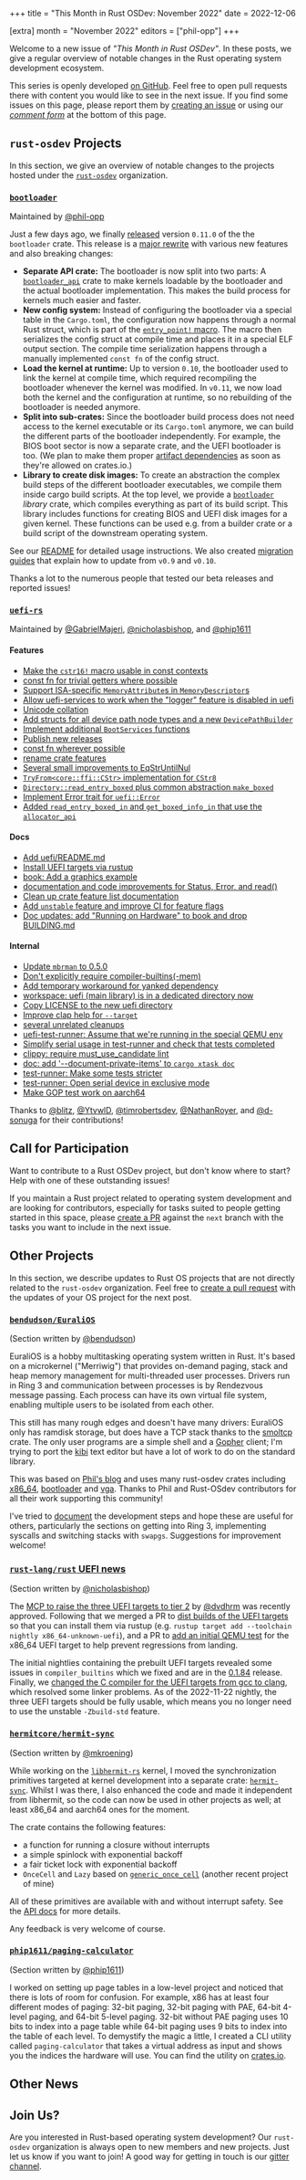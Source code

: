 +++
title = "This Month in Rust OSDev: November 2022"
date = 2022-12-06

[extra]
month = "November 2022"
editors = ["phil-opp"]
+++

Welcome to a new issue of _"This Month in Rust OSDev"_. In these posts, we give a regular overview of notable changes in the Rust operating system development ecosystem.

<!-- more -->

This series is openly developed [on GitHub](https://github.com/rust-osdev/homepage/). Feel free to open pull requests there with content you would like to see in the next issue. If you find some issues on this page, please report them by [creating an issue](https://github.com/rust-osdev/homepage/issues/new) or using our <a href="#comment-form">_comment form_</a> at the bottom of this page.

<!--
    This is a draft for the upcoming "This Month in Rust OSDev (November 2022)" post.
    Feel free to create pull requests against the `next` branch to add your
    content here.
    Please take a look at the past posts on https://rust-osdev.com/ to see the
    general structure of these posts.
-->

## `rust-osdev` Projects

In this section, we give an overview of notable changes to the projects hosted under the [`rust-osdev`] organization.

[`rust-osdev`]: https://github.com/rust-osdev/about

<!--
    Please use the following template:

    ### [`repo_name`](https://github.com/rust-osdev/repo_name)
    <span class="maintainers">Maintained by [@maintainer_1](https://github.com/maintainer_1)</span>

    The `repo_name` crate ...<<short introduction>>...

    We merged the following changes this month:
    <<changelog, either in list or text form>>
-->

### [`bootloader`](https://github.com/rust-osdev/bootloader)
<span class="maintainers">Maintained by [@phil-opp](https://github.com/phil-opp)</span>

Just a few days ago, we finally [released](https://github.com/rust-osdev/bootloader/pull/293) version `0.11.0` of the the `bootloader` crate. This release is a [major rewrite](https://github.com/rust-osdev/bootloader/pull/232) with various new features and also breaking changes:

- **Separate API crate:** The bootloader is now split into two parts: A [`bootloader_api`](https://docs.rs/bootloader_api/0.11.0/bootloader_api/) crate to make kernels loadable by the bootloader and the actual bootloader implementation. This makes the build process for kernels much easier and faster.
- **New config system:** Instead of configuring the bootloader via a special table in the `Cargo.toml`, the configuration now happens through a normal Rust struct, which is part of the [`entry_point!` macro](https://docs.rs/bootloader_api/0.11.0/bootloader_api/macro.entry_point.html). The macro then serializes the config struct at compile time and places it in a special ELF output section. The compile time serialization happens through a manually implemented `const fn` of the config struct.
- **Load the kernel at runtime:** Up to version `0.10`, the bootloader used to link the kernel at compile time, which required recompiling the bootloader whenever the kernel was modified. In `v0.11`, we now load both the kernel and the configuration at runtime, so no rebuilding of the bootloader is needed anymore.
- **Split into sub-crates:** Since the bootloader build process does not need access to the kernel executable or its `Cargo.toml` anymore, we can build the different parts of the bootloader independently. For example, the BIOS boot sector is now a separate crate, and the UEFI bootloader is too. (We plan to make them proper [artifact dependencies](https://doc.rust-lang.org/nightly/cargo/reference/unstable.html#artifact-dependencies) as soon as they're allowed on crates.io.)
- **Library to create disk images:** To create an abstraction the complex build steps of the different bootloader executables, we compile them inside cargo build scripts. At the top level, we provide a [`bootloader`](https://docs.rs/bootloader/0.11.0/bootloader/) _library_ crate, which compiles everything as part of its build script. This library includes functions for creating BIOS and UEFI disk images for a given kernel. These functions can be used e.g. from a builder crate or a build script of the downstream operating system.

See our [README](https://github.com/rust-osdev/bootloader/blob/main/README.md) for detailed usage instructions. We also created [migration guides](https://github.com/rust-osdev/bootloader/tree/main/docs/migration) that explain how to update from `v0.9` and `v0.10`.

Thanks a lot to the numerous people that tested our beta releases and reported issues!


### [`uefi-rs`](https://github.com/rust-osdev/uefi-rs)
<span class="maintainers">Maintained by [@GabrielMajeri](https://github.com/GabrielMajeri), [@nicholasbishop](https://github.com/nicholasbishop), and [@phip1611](https://github.com/phip1611)</span>

#### Features

- [Make the `cstr16!` macro usable in const contexts](https://github.com/rust-osdev/uefi-rs/pull/544)
- [const fn for trivial getters where possible](https://github.com/rust-osdev/uefi-rs/pull/545)
- [Support ISA-specific `MemoryAttribute`s in `MemoryDescriptor`s](https://github.com/rust-osdev/uefi-rs/pull/549)
- [Allow uefi-services to work when the "logger" feature is disabled in uefi](https://github.com/rust-osdev/uefi-rs/pull/552)
- [Unicode collation](https://github.com/rust-osdev/uefi-rs/pull/551)
- [Add structs for all device path node types and a new `DevicePathBuilder`](https://github.com/rust-osdev/uefi-rs/pull/547)
- [Implement additional `BootServices` functions](https://github.com/rust-osdev/uefi-rs/pull/550)
- [Publish new releases](https://github.com/rust-osdev/uefi-rs/pull/571)
- [const fn wherever possible](https://github.com/rust-osdev/uefi-rs/pull/546)
- [rename crate features](https://github.com/rust-osdev/uefi-rs/pull/561)
- [Several small improvements to EqStrUntilNul](https://github.com/rust-osdev/uefi-rs/pull/580)
- [`TryFrom<core::ffi::CStr>` implementation for `CStr8`](https://github.com/rust-osdev/uefi-rs/pull/581)
- [`Directory::read_entry_boxed` plus common abstraction `make_boxed`](https://github.com/rust-osdev/uefi-rs/pull/559)
- [Implement Error trait for `uefi::Error`](https://github.com/rust-osdev/uefi-rs/pull/587)
- [Added `read_entry_boxed_in` and `get_boxed_info_in` that use the `allocator_api`](https://github.com/rust-osdev/uefi-rs/pull/584)

#### Docs

- [Add uefi/README.md](https://github.com/rust-osdev/uefi-rs/pull/577)
- [Install UEFI targets via rustup](https://github.com/rust-osdev/uefi-rs/pull/555)
- [book: Add a graphics example](https://github.com/rust-osdev/uefi-rs/pull/586)
- [documentation and code improvements for Status, Error, and read()](https://github.com/rust-osdev/uefi-rs/pull/556)
- [Clean up crate feature list documentation](https://github.com/rust-osdev/uefi-rs/pull/589)
- [Add `unstable` feature and improve CI for feature flags](https://github.com/rust-osdev/uefi-rs/pull/590)
- [Doc updates: add "Running on Hardware" to book and drop BUILDING.md](https://github.com/rust-osdev/uefi-rs/pull/588)

#### Internal

- [Update `mbrman` to 0.5.0](https://github.com/rust-osdev/uefi-rs/pull/543)
- [Don't explicitly require compiler-builtins(-mem)](https://github.com/rust-osdev/uefi-rs/pull/534)
- [Add temporary workaround for yanked dependency](https://github.com/rust-osdev/uefi-rs/pull/574)
- [workspace: uefi (main library) is in a dedicated directory now](https://github.com/rust-osdev/uefi-rs/pull/566)
- [Copy LICENSE to the new uefi directory](https://github.com/rust-osdev/uefi-rs/pull/576)
- [Improve clap help for `--target`](https://github.com/rust-osdev/uefi-rs/pull/578)
- [several unrelated cleanups](https://github.com/rust-osdev/uefi-rs/pull/562)
- [uefi-test-runner: Assume that we're running in the special QEMU env](https://github.com/rust-osdev/uefi-rs/pull/579)
- [Simplify serial usage in test-runner and check that tests completed](https://github.com/rust-osdev/uefi-rs/pull/582)
- [clippy: require must_use_candidate lint](https://github.com/rust-osdev/uefi-rs/pull/592)
- [doc: add '--document-private-items' to `cargo xtask doc`](https://github.com/rust-osdev/uefi-rs/pull/569)
- [test-runner: Make some tests stricter](https://github.com/rust-osdev/uefi-rs/pull/595)
- [test-runner: Open serial device in exclusive mode](https://github.com/rust-osdev/uefi-rs/pull/598)
- [Make GOP test work on aarch64](https://github.com/rust-osdev/uefi-rs/pull/599)

<!--
#### Other, less notable changes
- [Fix `cargo xtask test` help text](https://github.com/rust-osdev/uefi-rs/pull/542)
- [Fix location of a changelog item](https://github.com/rust-osdev/uefi-rs/pull/548)
- [fs-tests: doc improvements](https://github.com/rust-osdev/uefi-rs/pull/558)
- [changelog: add publish date to all versions](https://github.com/rust-osdev/uefi-rs/pull/567)
- [update PUBLISHING.md](https://github.com/rust-osdev/uefi-rs/pull/568)
- [build(deps): update nix requirement from 0.25.0 to 0.26.1](https://github.com/rust-osdev/uefi-rs/pull/597)
-->

Thanks to [@blitz](https://github.com/blitz), [@YtvwlD](https://github.com/YtvwlD), [@timrobertsdev](https://github.com/timrobertsdev), [@NathanRoyer](https://github.com/NathanRoyer), and [@d-sonuga](https://github.com/d-sonuga) for their contributions!

## Call for Participation

Want to contribute to a Rust OSDev project, but don't know where to start? Help with one of these outstanding issues!

<!--
    Please use the following template for adding items:
    - [(`repo_name`) Issue Description](https://example.com/link-to-issue)
-->

<!-- <span class="gray">

_No tasks were proposed for this section this month._

</span> -->

If you maintain a Rust project related to operating system development and are looking for contributors, especially for tasks suited to people getting started in this space, please [create a PR](https://github.com/rust-osdev/homepage/pulls) against the `next` branch with the tasks you want to include in the next issue.

## Other Projects

In this section, we describe updates to Rust OS projects that are not directly related to the `rust-osdev` organization. Feel free to [create a pull request](https://github.com/rust-osdev/homepage/pulls) with the updates of your OS project for the next post.

<!--
    Please use the following template:

    ### [`owner_name/repo_name`](https://github.com/rust-osdev/owner_name/repo_name)
    <span class="maintainers">(Section written by [@your_github_name](https://github.com/your_github_name))</span>

    ...<<your project updates>>...
-->

### [`bendudson/EuraliOS`](https://github.com/bendudson/EuraliOS)
<span class="maintainers">(Section written by [@bendudson](https://github.com/bendudson))</span>

EuraliOS is a hobby multitasking operating system written in
Rust. It's based on a microkernel ("Merriwig") that provides on-demand
paging, stack and heap memory management for multi-threaded user
processes. Drivers run in Ring 3 and communication between processes
is by Rendezvous message passing. Each process can have its own
virtual file system, enabling multiple users to be isolated from each
other.

This still has many rough edges and doesn't have many drivers:
EuraliOS only has ramdisk storage, but does have a TCP stack thanks to
the [smoltcp](https://github.com/smoltcp-rs/smoltcp) crate. The only
user programs are a simple shell and a
[Gopher](https://en.wikipedia.org/wiki/Gopher_(protocol)) client; I'm
trying to port the [kibi](https://github.com/ilai-deutel/kibi) text
editor but have a lot of work to do on the standard library.

This was based on [Phil's blog](https://os.phil-opp.com/) and uses
many rust-osdev crates including
[x86_64](https://github.com/rust-osdev/x86_64),
[bootloader](https://github.com/rust-osdev/bootloader) and
[vga](https://github.com/rust-osdev/vga). Thanks to Phil and
Rust-OSdev contributors for all their work supporting this community!

I've tried to
[document](https://github.com/bendudson/EuraliOS#documentation) the
development steps and hope these are useful for others, particularly
the sections on getting into Ring 3, implementing syscalls and
switching stacks with `swapgs`. Suggestions for improvement welcome!

### [`rust-lang/rust` UEFI news](https://github.com/rust-lang/rust)
<span class="maintainers">(Section written by [@nicholasbishop](https://github.com/nicholasbishop))</span>

The [MCP to raise the three UEFI targets to tier 2](https://github.com/rust-lang/compiler-team/issues/555) by [@dvdhrm](https://github.com/dvdhrm) was recently approved.
Following that we merged a PR to [dist builds of the UEFI targets](https://github.com/rust-lang/rust/pull/103933) so that you can install them via rustup (e.g. `rustup target add --toolchain nightly x86_64-unknown-uefi`), and a PR to [add an initial QEMU test](
https://github.com/rust-lang/rust/pull/101703) for the x86_64 UEFI target to help prevent regressions from landing.

The initial nightlies containing the prebuilt UEFI targets revealed some issues in `compiler_builtins` which we fixed and are in the [0.1.84](https://github.com/rust-lang/compiler-builtins/compare/0.1.83...0.1.84) release.
Finally, we [changed the C compiler for the UEFI targets from gcc to clang](https://github.com/rust-lang/rust/pull/104622), which resolved some linker problems.
As of the 2022-11-22 nightly, the three UEFI targets should be fully usable, which means you no longer need to use the unstable `-Zbuild-std` feature.

### [`hermitcore/hermit-sync`](https://github.com/hermitcore/hermit-sync)
<span class="maintainers">(Section written by [@mkroening](https://github.com/mkroening))</span>

While working on the [`libhermit-rs`] kernel, I moved the synchronization primitives targeted at kernel development into a separate crate: [`hermit-sync`].
Whilst I was there, I also enhanced the code and made it independent from libhermit, so the code can now be used in other projects as well; at least x86_64 and aarch64 ones for the moment.

The crate contains the following features:

* a function for running a closure without interrupts
* a simple spinlock with exponential backoff
* a fair ticket lock with exponential backoff
* `OnceCell` and `Lazy` based on [`generic_once_cell`] (another recent project of mine)

All of these primitives are available with and without interrupt safety.
See the [API docs] for more details.

Any feedback is very welcome of course.

[`libhermit-rs`]: https://github.com/hermitcore/libhermit-rs
[`hermit-sync`]: https://github.com/hermitcore/hermit-sync
[`generic_once_cell`]: https://github.com/mkroening/generic_once_cell
[API docs]: https://docs.rs/hermit-sync

### [`phip1611/paging-calculator`](https://github.com/phip1611/paging-calculator)

<span class="maintainer">(Section written by [@phip1611](https://github.com/phip1611))</span>

I worked on setting up page tables in a low-level project and noticed that there is lots of room for
confusion. For example, x86 has at least four different modes of paging: 32-bit paging, 32-bit
paging with PAE, 64-bit 4-level paging, and 64-bit 5-level paging. 32-bit without PAE paging uses 10
bits to index into a page table while 64-bit paging uses 9 bits to index into the table of each
level. To demystify the magic a little, I created a CLI utility called `paging-calculator` that
takes a virtual address as input and shows you the indices the hardware will use. You can find the
utility on [crates.io](https://crates.io/crates/paging-calculator).

## Other News

<!--
Here we collect other news, blog posts, etc. related to OS development in Rust. Follow this template:

- [Title](https://example.com)

-->


## Join Us?

Are you interested in Rust-based operating system development? Our `rust-osdev` organization is always open to new members and new projects. Just let us know if you want to join! A good way for getting in touch is our [gitter channel](https://gitter.im/rust-osdev/Lobby).
